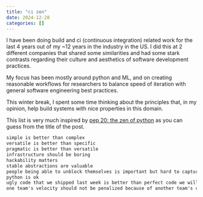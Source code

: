 ```yaml
---
title: "ci zen"
date: 2024-12-28
categories: []
---
```


I have been doing build and ci (continuous integration) related work for the last 4 years out of my ~12 years in the industry in the US. I did this at 2 different companies that shared some similarities and had some stark contrasts regarding their culture and aesthetics of software development practices.

My focus has been mostly around python and ML, and on creating reasonable workflows for researchers to balance speed of iteration with general software engineering best practices.

This winter break, I spent some time thinking about the principles that, in my opinion, help build systems with nice properties in this domain.

This list is very much inspired by [pep 20: the zen of python](https://peps.python.org/pep-0020/) as you can guess from the title of the post.

```txt
simple is better than complex
versatile is better than specific
pragmatic is better than versatile
infrastructure should be boring
hackability matters
stable abstractions are valuable
people being able to unblock themselves is important but hard to capture in metrics
python is ok
ugly code that we shipped last week is better than perfect code we will ship next month
one team's velocity should not be penalized because of another team's code without consent
```
